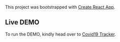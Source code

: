 This project was bootstrapped with [Create React App](https://github.com/facebook/create-react-app).

## Live DEMO

To run the DEMO, kindly head over to [Covid19 Tracker](https://itssvk.github.io/covid19_tracker).
